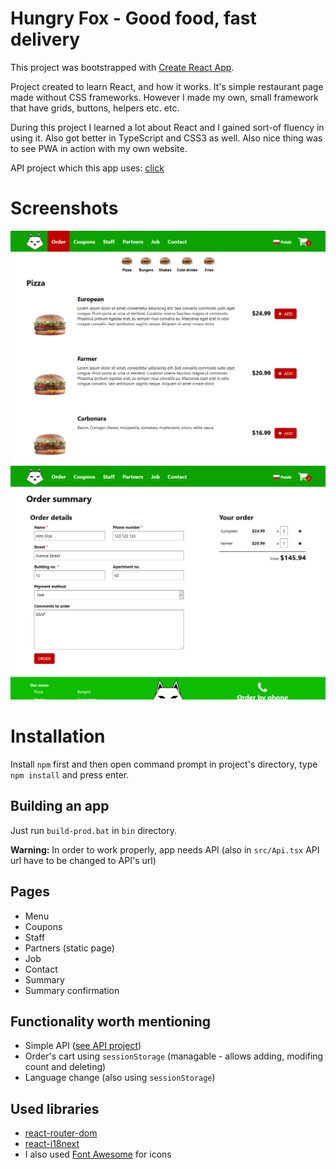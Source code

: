 # Hungry Fox - Good food, fast delivery

This project was bootstrapped with [Create React App](https://github.com/facebook/create-react-app).

Project created to learn React, and how it works. It's simple restaurant page made without CSS frameworks. However I made my own, small framework that have grids, buttons, helpers etc. etc.

During this project I learned a lot about React and I gained sort-of fluency in using it. Also got better in TypeScript and CSS3 as well.
Also nice thing was to see PWA in action with my own website.

API project which this app uses: [click](https://github.com/KongoPL/hungry-fox-api)

# Screenshots
![screenshot-1.png](https://raw.githubusercontent.com/KongoPL/Hungry-Fox/master/documents/screenshot-1.png)
![screenshot-2.png](https://raw.githubusercontent.com/KongoPL/Hungry-Fox/master/documents/screenshot-2.png)

# Installation
Install `npm` first and then open command prompt in project's directory, type `npm install` and press enter.

## Building an app
Just run `build-prod.bat` in `bin` directory.

**Warning:** In order to work properly, app needs API (also in `src/Api.tsx` API url have to be changed to API's url)

## Pages
* Menu
* Coupons
* Staff
* Partners (static page)
* Job
* Contact
* Summary
* Summary confirmation

## Functionality worth mentioning
* Simple API ([see API project](https://github.com/KongoPL/hungry-fox-api))
* Order's cart using `sessionStorage` (managable - allows adding, modifing count and deleting)
* Language change (also using `sessionStorage`)

## Used libraries
* [react-router-dom](https://github.com/ReactTraining/react-router/tree/master/packages/react-router-dom)
* [react-i18next](https://github.com/i18next/react-i18next)
* I also used [Font Awesome](https://fontawesome.com/) for icons
